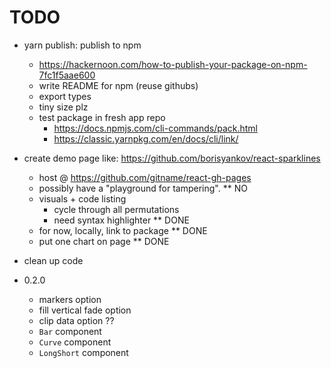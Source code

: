 # TODO

- yarn publish: publish to npm

  - https://hackernoon.com/how-to-publish-your-package-on-npm-7fc1f5aae600
  - write README for npm (reuse githubs)
  - export types
  - tiny size plz
  - test package in fresh app repo
    - https://docs.npmjs.com/cli-commands/pack.html
    - https://classic.yarnpkg.com/en/docs/cli/link/

- create demo page like: https://github.com/borisyankov/react-sparklines

  - host @ https://github.com/gitname/react-gh-pages
  - possibly have a "playground for tampering". \*\* NO
  - visuals + code listing
    - cycle through all permutations
    - need syntax highlighter \*\* DONE
  - for now, locally, link to package \*\* DONE
  - put one chart on page \*\* DONE

- clean up code

- 0.2.0
  - markers option
  - fill vertical fade option
  - clip data option ??
  - `Bar` component
  - `Curve` component
  - `LongShort` component
